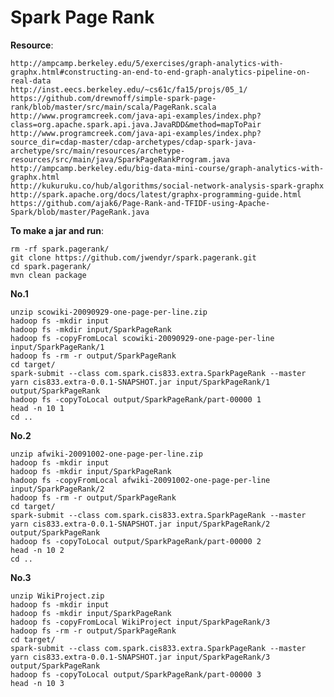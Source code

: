 Spark Page Rank
==============

**Resource**:

    http://ampcamp.berkeley.edu/5/exercises/graph-analytics-with-graphx.html#constructing-an-end-to-end-graph-analytics-pipeline-on-real-data
    http://inst.eecs.berkeley.edu/~cs61c/fa15/projs/05_1/
    https://github.com/drewnoff/simple-spark-page-rank/blob/master/src/main/scala/PageRank.scala
    http://www.programcreek.com/java-api-examples/index.php?class=org.apache.spark.api.java.JavaRDD&method=mapToPair
    http://www.programcreek.com/java-api-examples/index.php?source_dir=cdap-master/cdap-archetypes/cdap-spark-java-archetype/src/main/resources/archetype-resources/src/main/java/SparkPageRankProgram.java
    http://ampcamp.berkeley.edu/big-data-mini-course/graph-analytics-with-graphx.html
    http://kukuruku.co/hub/algorithms/social-network-analysis-spark-graphx
    http://spark.apache.org/docs/latest/graphx-programming-guide.html
    https://github.com/ajak6/Page-Rank-and-TFIDF-using-Apache-Spark/blob/master/PageRank.java

**To make a jar and run**:

    rm -rf spark.pagerank/
    git clone https://github.com/jwendyr/spark.pagerank.git
    cd spark.pagerank/
    mvn clean package
    
**No.1**

    unzip scowiki-20090929-one-page-per-line.zip
    hadoop fs -mkdir input
    hadoop fs -mkdir input/SparkPageRank
    hadoop fs -copyFromLocal scowiki-20090929-one-page-per-line input/SparkPageRank/1
    hadoop fs -rm -r output/SparkPageRank
    cd target/
    spark-submit --class com.spark.cis833.extra.SparkPageRank --master yarn cis833.extra-0.0.1-SNAPSHOT.jar input/SparkPageRank/1 output/SparkPageRank
    hadoop fs -copyToLocal output/SparkPageRank/part-00000 1
    head -n 10 1
    cd ..

**No.2**

    unzip afwiki-20091002-one-page-per-line.zip
    hadoop fs -mkdir input
    hadoop fs -mkdir input/SparkPageRank
    hadoop fs -copyFromLocal afwiki-20091002-one-page-per-line input/SparkPageRank/2
    hadoop fs -rm -r output/SparkPageRank
    cd target/
    spark-submit --class com.spark.cis833.extra.SparkPageRank --master yarn cis833.extra-0.0.1-SNAPSHOT.jar input/SparkPageRank/2 output/SparkPageRank
    hadoop fs -copyToLocal output/SparkPageRank/part-00000 2
    head -n 10 2
    cd ..
    
**No.3**

    unzip WikiProject.zip
    hadoop fs -mkdir input
    hadoop fs -mkdir input/SparkPageRank
    hadoop fs -copyFromLocal WikiProject input/SparkPageRank/3
    hadoop fs -rm -r output/SparkPageRank
    cd target/
    spark-submit --class com.spark.cis833.extra.SparkPageRank --master yarn cis833.extra-0.0.1-SNAPSHOT.jar input/SparkPageRank/3 output/SparkPageRank
    hadoop fs -copyToLocal output/SparkPageRank/part-00000 3
    head -n 10 3
